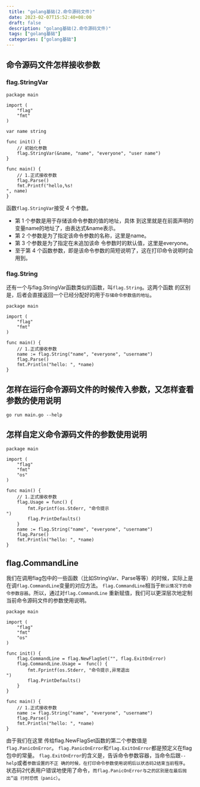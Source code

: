 ```yaml
--- 
 title: "golang基础(2.命令源码文件)" 
 date: 2023-02-07T15:52:40+08:00 
 draft: false 
 description: "golang基础(2.命令源码文件)" 
 tags: ["golang基础"] 
 categories: ["golang基础"] 
---
```

## 命令源码文件怎样接收参数

### flag.StringVar
```
package main

import (
	"flag"
	"fmt"
)

var name string

func init() {
	// 初始化参数
	flag.StringVar(&name, "name", "everyone", "user name")
}

func main() {
	// 1.正式接收参数
	flag.Parse()
	fmt.Printf("hello,%s! 
", name)
}

```
函数`flag.StringVar`接受 4 个参数。

- 第 1 个参数是用于存储该命令参数的值的地址，具体 到这里就是在前面声明的变量name的地址了，由表达式&name表示。 
- 第 2 个参数是为了指定该命令参数的名称，这里是name。
- 第 3 个参数是为了指定在未追加该命 令参数时的默认值，这里是everyone。 
- 至于第 4 个函数参数，即是该命令参数的简短说明了，这在打印命令说明时会用到。

### flag.String
还有一个与flag.StringVar函数类似的函数，叫`flag.String`。这两个函数 的区别是，后者会直接返回一个已经分配好的用于`存储命令参数值的地址`。
```
package main

import (
	"flag"
	"fmt"
)

func main() {
	// 1.正式接收参数
	name := flag.String("name", "everyone", "username")
	flag.Parse()
	fmt.Println("hello: ", *name)
}
```

## 怎样在运行命令源码文件的时候传入参数，又怎样查看参数的使用说明
```
go run main.go --help
```

## 怎样自定义命令源码文件的参数使用说明
```
package main

import (
	"flag"
	"fmt"
	"os"
)

func main() {
	// 1.正式接收参数
	flag.Usage = func() {
		fmt.Fprintf(os.Stderr, "命令提示
")
		flag.PrintDefaults()
	}
	name := flag.String("name", "everyone", "username")
	flag.Parse()
	fmt.Println("hello: ", *name)
}
```

## flag.CommandLine
我们在调用flag包中的一些函数（比如StringVar、Parse等等）的时候，实际上是在调`flag.CommandLine`变量的对应方法。 `flag.CommandLine`相当于`默认情况下的命令参数容器`。所以，通过对`flag.CommandLine` 重新赋值，我们可以更深层次地定制当前命令源码文件的参数使用说明。
```
package main

import (
	"flag"
	"fmt"
	"os"
)

func init() {
	flag.CommandLine = flag.NewFlagSet("", flag.ExitOnError)
	flag.CommandLine.Usage =  func() {
		fmt.Fprintf(os.Stderr, "命令提示,异常退出
")
		flag.PrintDefaults()
	}
}

func main() {
	// 1.正式接收参数
	name := flag.String("name", "everyone", "username")
	flag.Parse()
	fmt.Println("hello: ", *name)
}
```
由于我们在这里 传给flag.NewFlagSet函数的第二个参数值是`flag.PanicOnError`。 `flag.PanicOnError`和`flag.ExitOnError`都是预定义在flag包中的常量。 `flag.ExitOnError`的含义是，告诉命令参数容器，当命令后跟`--help`或者`参数设置的不正 确的时候，在打印命令参数使用说明后以状态码2结束当前程序`。 状态码2代表用户错误地使用了命令，`而flag.PanicOnError与之的区别是在最后抛出“运 行时恐慌（panic）`。
